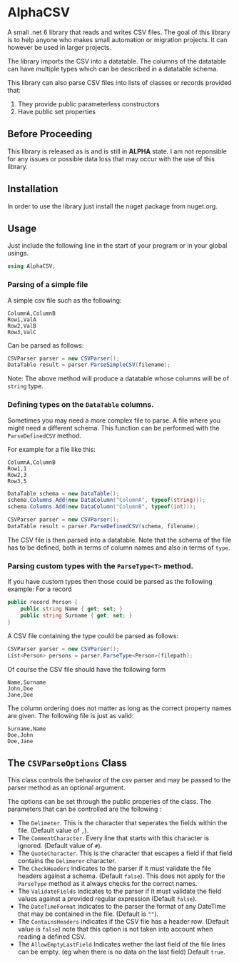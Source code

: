 # AlphaCSV
A small .net 6 library that reads and writes CSV files. The goal of this library
is to help anyone who makes small automation or migration projects. It can however
be used in larger projects.

The library imports the CSV into a datatable. The columns of the datatable can have
multiple types which can be described in a datatable schema.

This library can also parse CSV files into lists of classes or records provided that:

1) They provide public parameterless constructors
2) Have public set properties

## Before Proceeding
This library is released as is and is still in <b>ALPHA</b> state. I am not reponsible
for any issues or possible data loss that may occur with the use of this library.

## Installation
In order to use the library just install the nuget package from nuget.org.

## Usage
Just include the following line in the start of your program or in your global usings.
```csharp
using AlphaCSV;
```

### Parsing of a simple file

A simple csv file such as the following:
```
ColumnA,ColumnB
Row1,ValA
Row2,ValB
Row3,ValC
```
Can be parsed as follows:
```csharp
CSVParser parser = new CSVParser();
DataTable result = parser.ParseSimpleCSV(filename);
```
Note: The above method will produce a datatable whose columns will be of `string` type.

### Defining types on the `DataTable` columns.
Sometimes you may need a more complex file to parse. A file where you might need a
different schema. This function can be performed with the `ParseDefinedCSV` method.

For example for a file like this:

```
ColumnA,ColumnB
Row1,1
Row2,3
Row3,5
```

```csharp
DataTable schema = new DataTable();
schema.Columns.Add(new DataColumn("ColumnA", typeof(string)));
schema.Columns.Add(new DataColumn("ColumnB", typeof(int)));

CSVParser parser = new CSVParser();
DataTable result = parser.ParseDefinedCSV(schema, filename);
```

The CSV file is then parsed into a datatable. Note that the schema of the file
has to be defined, both in terms of column names and also in terms of `type`.

### Parsing custom types with the `ParseType<T>` method.
If you have custom types then those could be parsed as the following example:
For a record
```csharp
public record Person {
	public string Name { get; set; }
	public string Surname { get; set; }
}
```
A CSV file containing the type could be parsed as follows:
```csharp
CSVParser parser = new CSVParser();
List<Person> persons = parser.ParseType<Person>(filepath);
```
Of course the CSV file should have the following form
```
Name,Surname
John,Doe
Jane,Doe
```
The column ordering does not matter as long as the correct property names are given. The following file is just as valid:
```
Surname,Name
Doe,John
Doe,Jane
```

## The `CSVParseOptions` Class
This class controls the behavior of the csv parser and may be passed to the parser method as an optional argument.

The options can be set through the public properies of the class. The parameters that can be controlled are the following :
- The `Delimeter`. This is the character that seperates the fields within the file. (Default value of `,`).
- The `CommentCharacter`. Every line that starts with this character is ignored. (Default value of `#`).
- The `QuoteCharacter`. This is the character that escapes a field if that field contains the `Delimerer` character.
- The `CheckHeaders` indicates to the parser if it must validate the file headers against a schema. (Default `false`). This does not apply for the `ParseType`
method as it always checks for the correct names.
- The `ValidateFields` indicates to the parser if it must validate the field values against a provided regular expression (Default `false`).
- The `DateTimeFormat` indicates to the parser the format of any DateTime that may be contained in the file. (Default is `""`).
- The `ContainsHeaders` indicates if the CSV file has a header row. (Default value is `false`) note that this option is not taken into account when reading a defined CSV.
- The `AllowEmptyLastField` Indicates wether the last field of the file lines can be empty. (eg when there is no data on the last field) Default `true`.

